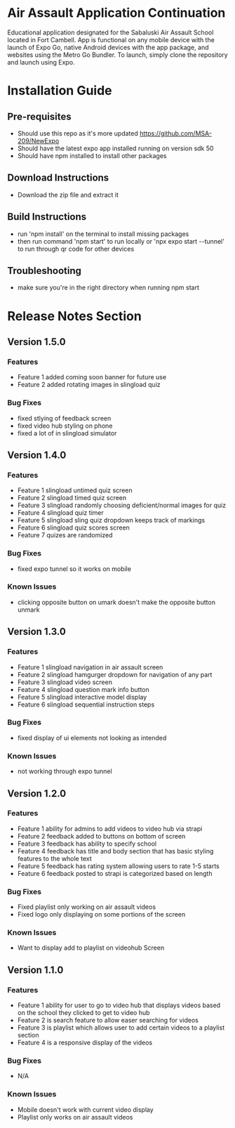 # Air Assault Application Continuation
Educational application designated for the Sabaluski Air Assault School located in Fort Cambell.
App is functional on any mobile device with the launch of Expo Go, native Android devices with the app package, and websites using the Metro Go Bundler.
To launch, simply clone the repository and launch using Expo.
# Installation Guide
## Pre-requisites
* Should use this repo as it's more updated https://github.com/MSA-209/NewExpo
* Should have the latest expo app installed running on version sdk 50
* Should have npm installed to install other packages
## Download Instructions
* Download the zip file and extract it
## Build Instructions
* run 'npm install' on the terminal to install missing packages
* then run command 'npm start' to run locally or 'npx expo start --tunnel' to run through qr code for other devices
## Troubleshooting
* make sure you're in the right directory when running npm start
# Release Notes Section
## Version 1.5.0
### Features
* Feature 1 added coming soon banner for future use
* Feature 2 added rotating images in slingload quiz
### Bug Fixes
* fixed stlying of feedback screen
* fixed video hub styling on phone
* fixed a lot of in slingload simulator
## Version 1.4.0
### Features
* Feature 1 slingload untimed quiz screen
* Feature 2 slingload timed quiz screen
* Feature 3 slingload randomly choosing deficient/normal images for quiz
* Feature 4 slingload quiz timer
* Feature 5 slingload sling quiz dropdown keeps track of markings
* Feature 6 slingload quiz scores screen
* Feature 7 quizes are randomized
### Bug Fixes
* fixed expo tunnel so it works on mobile
### Known Issues
* clicking opposite button on umark doesn't make the opposite button unmark
## Version 1.3.0
### Features
* Feature 1 slingload navigation in air assault screen
* Feature 2 slingload hamgurger dropdown for navigation of any part
* Feature 3 slingload video screen
* Feature 4 slingload question mark info button
* Feature 5 slingload interactive model display
* Feature 6 slingload sequential instruction steps
### Bug Fixes
* fixed display of ui elements not looking as intended
### Known Issues
* not working through expo tunnel
## Version 1.2.0
### Features
* Feature 1 ability for admins to add videos to video hub via strapi
* Feature 2 feedback added to buttons on bottom of screen
* Feature 3 feedback has ability to specify school
* Feature 4 feedback has title and body section that has basic styling features to the whole text
* Feature 5 feedback has rating system allowing users to rate 1-5 starts
* Feature 6 feedback posted to strapi is categorized based on length
### Bug Fixes
* Fixed playlist only working on air assault videos
* Fixed logo only displaying on some portions of the screen
### Known Issues
* Want to display add to playlist on videohub Screen
## Version 1.1.0
### Features
* Feature 1 ability for user to go to video hub that displays videos based on the school they clicked to get to video hub
* Feature 2 is search feature to allow easer searching for videos
* Feature 3 is playlist which allows user to add certain videos to a playlist section
* Feature 4 is a responsive display of the videos
### Bug Fixes
* N/A
### Known Issues
* Mobile doesn't work with current video display
* Playlist only works on air assault videos
  
